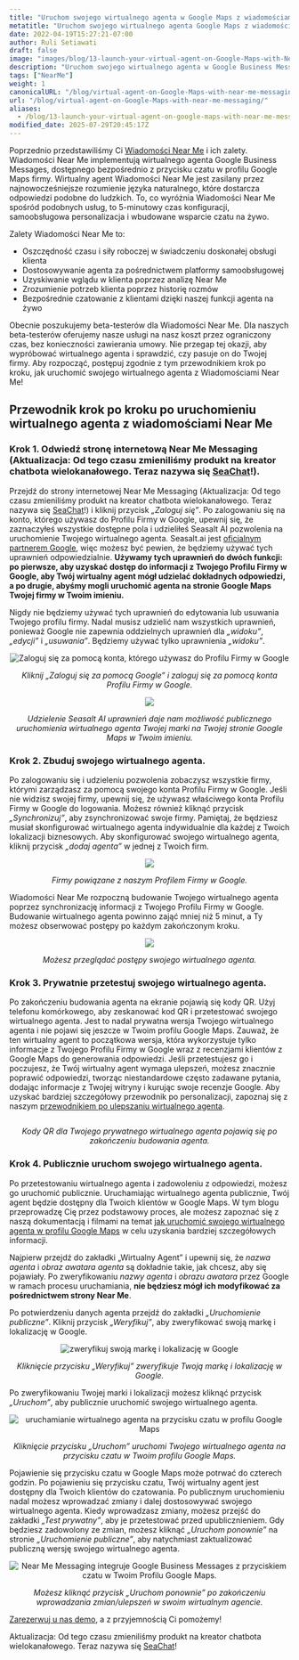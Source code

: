 ```yaml
---
title: "Uruchom swojego wirtualnego agenta w Google Maps z wiadomościami Near Me"
metatitle: "Uruchom swojego wirtualnego agenta Google Maps z wiadomościami Near Me"
date: 2022-04-19T15:27:21-07:00
author: Ruli Setiawati
draft: false
image: "images/blog/13-launch-your-virtual-agent-on-Google-Maps-with-Near-Me-Messaging/thumbnail.png"
description: "Uruchom swojego wirtualnego agenta w Google Business Messages z wiadomościami Near Me."
tags: ["NearMe"]
weight: 1 
canonicalURL: "/blog/virtual-agent-on-Google-Maps-with-near-me-messaging/"
url: "/blog/virtual-agent-on-Google-Maps-with-near-me-messaging/"
aliases:
  - /blog/13-launch-your-virtual-agent-on-google-maps-with-near-me-messaging/
modified_date: 2025-07-29T20:45:17Z
---
```


Poprzednio przedstawiliśmy Ci [Wiadomości Near Me](https://seasalt.ai/blog/12-near-me-messaging-google-business-messages/) i ich zalety. Wiadomości Near Me implementują wirtualnego agenta Google Business Messages, dostępnego bezpośrednio z przycisku czatu w profilu Google Maps firmy. Wirtualny agent Wiadomości Near Me jest zasilany przez najnowocześniejsze rozumienie języka naturalnego, które dostarcza odpowiedzi podobne do ludzkich. To, co wyróżnia Wiadomości Near Me spośród podobnych usług, to 5-minutowy czas konfiguracji, samoobsługowa personalizacja i wbudowane wsparcie czatu na żywo.

Zalety Wiadomości Near Me to:
- Oszczędność czasu i siły roboczej w świadczeniu doskonałej obsługi klienta
- Dostosowywanie agenta za pośrednictwem platformy samoobsługowej
- Uzyskiwanie wglądu w klienta poprzez analizę Near Me
- Zrozumienie potrzeb klienta poprzez historię rozmów
- Bezpośrednie czatowanie z klientami dzięki naszej funkcji agenta na żywo

Obecnie poszukujemy beta-testerów dla Wiadomości Near Me. Dla naszych beta-testerów oferujemy nasze usługi na nasz koszt przez ograniczony czas, bez konieczności zawierania umowy. Nie przegap tej okazji, aby wypróbować wirtualnego agenta i sprawdzić, czy pasuje on do Twojej firmy. Aby rozpocząć, postępuj zgodnie z tym przewodnikiem krok po kroku, jak uruchomić swojego wirtualnego agenta z Wiadomościami Near Me!


## Przewodnik krok po kroku po uruchomieniu wirtualnego agenta z wiadomościami Near Me

### Krok 1. Odwiedź stronę internetową Near Me Messaging (Aktualizacja: Od tego czasu zmieniliśmy produkt na kreator chatbota wielokanałowego. Teraz nazywa się [SeaChat](https://chat.seasalt.ai/?utm_source=blog)!).

Przejdź do strony internetowej Near Me Messaging (Aktualizacja: Od tego czasu zmieniliśmy produkt na kreator chatbota wielokanałowego. Teraz nazywa się [SeaChat](https://chat.seasalt.ai/?utm_source=blog)!) i kliknij przycisk *„Zaloguj się”*. Po zalogowaniu się na konto, którego używasz do Profilu Firmy w Google, upewnij się, że zaznaczyłeś wszystkie dostępne pola i udzieliłeś Seasalt AI pozwolenia na uruchomienie Twojego wirtualnego agenta. Seasalt.ai jest [oficjalnym partnerem Google](https://developers.google.com/business-communications/business-messages/partners), więc możesz być pewien, że będziemy używać tych uprawnień odpowiedzialnie. **Używamy tych uprawnień do dwóch funkcji: po pierwsze, aby uzyskać dostęp do informacji z Twojego Profilu Firmy w Google, aby Twój wirtualny agent mógł udzielać dokładnych odpowiedzi, a po drugie, abyśmy mogli uruchomić agenta na stronie Google Maps Twojej firmy w Twoim imieniu.**

Nigdy nie będziemy używać tych uprawnień do edytowania lub usuwania Twojego profilu firmy. Nadal musisz udzielić nam wszystkich uprawnień, ponieważ Google nie zapewnia oddzielnych uprawnień dla *„widoku”*, *„edycji”* i *„usuwania”*. Będziemy używać tylko uprawnienia *„widoku”*.

<center>
<img src="/images/blog/13-launch-your-virtual-agent-on-Google-Maps-with-Near-Me-Messaging/2-sign-in.png" alt="Zaloguj się za pomocą konta, którego używasz do Profilu Firmy w Google"/>

*Kliknij „Zaloguj się za pomocą Google” i zaloguj się za pomocą konta Profilu Firmy w Google.*
</center>

<center>
<img src="/images/blog/13-launch-your-virtual-agent-on-Google-Maps-with-Near-Me-Messaging/3-permissions.png"/>

*Udzielenie Seasalt AI uprawnień daje nam możliwość publicznego uruchomienia wirtualnego agenta Twojej marki na Twojej stronie Google Maps w Twoim imieniu.*
</center>


### Krok 2. Zbuduj swojego wirtualnego agenta.

Po zalogowaniu się i udzieleniu pozwolenia zobaczysz wszystkie firmy, którymi zarządzasz za pomocą swojego konta Profilu Firmy w Google. Jeśli nie widzisz swojej firmy, upewnij się, że używasz właściwego konta Profilu Firmy w Google do logowania. Możesz również kliknąć przycisk *„Synchronizuj”*, aby zsynchronizować swoje firmy. Pamiętaj, że będziesz musiał skonfigurować wirtualnego agenta indywidualnie dla każdej z Twoich lokalizacji biznesowych. Aby skonfigurować swojego wirtualnego agenta, kliknij przycisk *„dodaj agenta”* w jednej z Twoich firm.

<center>
<img src="/images/blog/13-launch-your-virtual-agent-on-Google-Maps-with-Near-Me-Messaging/4-business-locations.png"/>

*Firmy powiązane z naszym Profilem Firmy w Google.*
</center>

Wiadomości Near Me rozpoczną budowanie Twojego wirtualnego agenta poprzez synchronizację informacji z Twojego Profilu Firmy w Google. Budowanie wirtualnego agenta powinno zająć mniej niż 5 minut, a Ty możesz obserwować postępy po każdym zakończonym kroku.


<center>
<img src="/images/blog/13-launch-your-virtual-agent-on-Google-Maps-with-Near-Me-Messaging/5-virtual-agent-building.png"/>

*Możesz przeglądać postępy swojego wirtualnego agenta.*
</center>

### Krok 3. Prywatnie przetestuj swojego wirtualnego agenta.

Po zakończeniu budowania agenta na ekranie pojawią się kody QR. Użyj telefonu komórkowego, aby zeskanować kod QR i przetestować swojego wirtualnego agenta. Jest to nadal prywatna wersja Twojego wirtualnego agenta i nie pojawi się jeszcze w Twoim profilu Google Maps. Zauważ, że ten wirtualny agent to początkowa wersja, która wykorzystuje tylko informacje z Twojego Profilu Firmy w Google wraz z recenzjami klientów z Google Maps do generowania odpowiedzi. Jeśli przetestujesz go i poczujesz, że Twój wirtualny agent wymaga ulepszeń, możesz znacznie poprawić odpowiedzi, tworząc niestandardowe często zadawane pytania, dodając informacje z Twojej witryny i kurując swoje recenzje Google. Aby uzyskać bardziej szczegółowy przewodnik po personalizacji, zapoznaj się z naszym [przewodnikiem po ulepszaniu wirtualnego agenta](https://wiki.seasalt.ai/nearme/maintain_agent/improve_agent/).

<center>
<img src="/images/blog/13-launch-your-virtual-agent-on-Google-Maps-with-Near-Me-Messaging/6-agent-built.png" alt=""/>

*Kody QR dla Twojego prywatnego wirtualnego agenta pojawią się po zakończeniu budowania agenta.*
</center>

### Krok 4. Publicznie uruchom swojego wirtualnego agenta.


Po przetestowaniu wirtualnego agenta i zadowoleniu z odpowiedzi, możesz go uruchomić publicznie. Uruchamiając wirtualnego agenta publicznie, Twój agent będzie dostępny dla Twoich klientów w Google Maps. W tym blogu przeprowadzę Cię przez podstawowy proces, ale możesz zapoznać się z naszą dokumentacją i filmami na temat [jak uruchomić swojego wirtualnego agenta w profilu Google Maps](https://wiki.seasalt.ai/nearme/setup/03-publish_agent/) w celu uzyskania bardziej szczegółowych informacji.

Najpierw przejdź do zakładki „Wirtualny Agent” i upewnij się, że *nazwa agenta* i *obraz awatara agenta* są dokładnie takie, jak chcesz, aby się pojawiały. Po zweryfikowaniu *nazwy agenta* i *obrazu awatara* przez Google w ramach procesu uruchamiania, **nie będziesz mógł ich modyfikować za pośrednictwem strony Near Me**.

Po potwierdzeniu danych agenta przejdź do zakładki *„Uruchomienie publiczne”*. Kliknij przycisk *„Weryfikuj”*, aby zweryfikować swoją markę i lokalizację w Google.

<center>
<img src="/images/blog/13-launch-your-virtual-agent-on-Google-Maps-with-Near-Me-Messaging/7-verification.png" alt="zweryfikuj swoją markę i lokalizację w Google"/>

*Kliknięcie przycisku „Weryfikuj” zweryfikuje Twoją markę i lokalizację w Google.*
</center>

Po zweryfikowaniu Twojej marki i lokalizacji możesz kliknąć przycisk *„Uruchom”*, aby publicznie uruchomić swojego wirtualnego agenta.

<center>
<img src="/images/blog/13-launch-your-virtual-agent-on-Google-Maps-with-Near-Me-Messaging/8-launch.png" alt="uruchamianie wirtualnego agenta na przycisku czatu w profilu Google Maps"/>

*Kliknięcie przycisku „Uruchom” uruchomi Twojego wirtualnego agenta na przycisku czatu w Twoim profilu Google Maps.*
</center>

Pojawienie się przycisku czatu w Google Maps może potrwać do czterech godzin. Po pojawieniu się przycisku czatu, Twój wirtualny agent jest dostępny dla Twoich klientów do czatowania. Po publicznym uruchomieniu nadal możesz wprowadzać zmiany i dalej dostosowywać swojego wirtualnego agenta. Kiedy wprowadzasz zmiany, możesz przejść do zakładki *„Test prywatny”*, aby je przetestować przed upublicznieniem. Gdy będziesz zadowolony ze zmian, możesz kliknąć *„Uruchom ponownie”* na stronie *„Uruchomienie publiczne”*, aby natychmiast zaktualizować publiczną wersję swojego wirtualnego agenta.

<center>
<img src="/images/blog/13-launch-your-virtual-agent-on-Google-Maps-with-Near-Me-Messaging/9-relaunch.png" alt="Near Me Messaging integruje Google Business Messages z przyciskiem czatu w Twoim Profilu Google Maps."/>

*Możesz kliknąć przycisk „Uruchom ponownie” po zakończeniu wprowadzania zmian/ulepszeń w swoim wirtualnym agencie.*
</center>

[Zarezerwuj u nas demo](https://meetings.hubspot.com/seasalt-ai/seasalt-meeting), a z przyjemnością Ci pomożemy!

Aktualizacja: Od tego czasu zmieniliśmy produkt na kreator chatbota wielokanałowego. Teraz nazywa się [SeaChat](https://chat.seasalt.ai/?utm_source=blog)!
